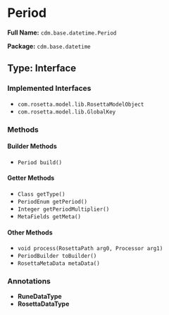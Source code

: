 # Period

**Full Name:** `cdm.base.datetime.Period`

**Package:** `cdm.base.datetime`

## Type: Interface

### Implemented Interfaces

- `com.rosetta.model.lib.RosettaModelObject`
- `com.rosetta.model.lib.GlobalKey`

### Methods

#### Builder Methods

- `Period build()`

#### Getter Methods

- `Class getType()`
- `PeriodEnum getPeriod()`
- `Integer getPeriodMultiplier()`
- `MetaFields getMeta()`

#### Other Methods

- `void process(RosettaPath arg0, Processor arg1)`
- `PeriodBuilder toBuilder()`
- `RosettaMetaData metaData()`

### Annotations

- **RuneDataType**
- **RosettaDataType**

